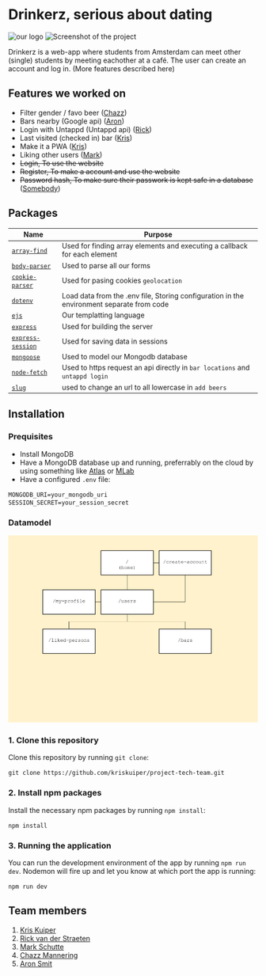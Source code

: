 # Drinkerz, serious about dating
![our logo](https://github.com/kriskuiper/project-tech-team/blob/update/readme/app/static/media/images/icons/apple-touch-icon-180x180.png?raw=true)
![Screenshot of the project]()

Drinkerz is a web-app where students from Amsterdam can meet other (single) students by meeting eachother at a café. The user can create an account and log in. (More features described here)

## Features we worked on
- Filter gender / favo beer ([Chazz](https://github.com/chazzers))
- Bars nearby (Google api) ([Aron](https://github.com/aronsmit2))
- Login with Untappd (Untappd api) ([Rick](https://github.com/root-ish))
- Last visited (checked in) bar ([Kris](https://github.com/kriskuiper))
- Make it a PWA ([Kris](https://github.com/kriskuiper))
- Liking other users ([Mark](https://github.com/markschuttehva))
- ~~Login, To use the website~~
- ~~Register, To make a account and use the website~~
- ~~Password hash, To make sure their passwork is kept safe in a database~~ ([Somebody]())

## Packages
| Name             | Purpose                          |
|------------------|----------------------------------|
|[`array-find`](https://www.npmjs.com/package/array-find) | Used for finding array elements and executing a callback for each element
|[`body-parser`](https://www.npmjs.com/package/body-parser) | Used to parse all our forms
|[`cookie-parser`](https://www.npmjs.com/package/cookie-parser) | Used for pasing cookies `geolocation`
|[`dotenv`](https://www.npmjs.com/package/dotenv) | Load data from the .env file, Storing configuration in the environment separate from code
|[`ejs`](https://www.npmjs.com/package/ejs) | Our templatting language
|[`express`](https://www.npmjs.com/package/express)         | Used for building the server     
|[`express-session`](https://www.npmjs.com/package/express-session) | Used for saving data in sessions
|[`mongoose`](https://www.npmjs.com/package/mongoose) |  Used to model our Mongodb database
|[`node-fetch`](https://www.npmjs.com/package/node-fetch) | Used to https request an api directly in `bar locations` and `untappd login`
|[`slug`](https://www.npmjs.com/package/slug) | used to change an url to all lowercase in `add beers`

## Installation
### Prequisites
* Install MongoDB
* Have a MongoDB database up and running, preferrably on the cloud by using something like [Atlas]() or [MLab]()
* Have a configured `.env` file:
```
MONGODB_URI=your_mongodb_uri
SESSION_SECRET=your_session_secret
```

### Datamodel
![Image of the datamodel](https://github.com/kriskuiper/project-tech-team/blob/development/assets/sitemap-drinkerz.png?raw=true)

### 1. Clone this repository
Clone this repository by running `git clone`:
```
git clone https://github.com/kriskuiper/project-tech-team.git
```

### 2. Install npm packages
Install the necessary npm packages by running `npm install`:
```
npm install
```

### 3. Running the application
You can run the development environment of the app by running `npm run dev`. Nodemon will fire up and let you know at which port the app is running:

```
npm run dev
```


## Team members
1. [Kris Kuiper](https://github.com/kriskuiper)
2. [Rick van der Straeten](https://github.com/root-ish)
3. [Mark Schutte](https://github.com/markschuttehva)
4. [Chazz Mannering](https://github.com/chazzers)
5. [Aron Smit](https://github.com/aronsmit2)